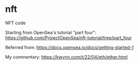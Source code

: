 # nft
NFT code

Starting from OpenSea's tutorial "part four":
https://github.com/ProjectOpenSea/nft-tutorial/tree/part_four

Referred from:
https://docs.opensea.io/docs/getting-started-1

My commentary:
https://kwynn.com/t/22/04/eth/ether.html

